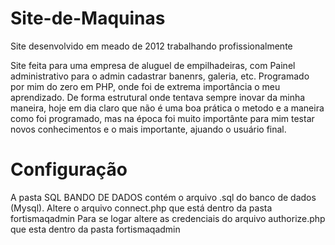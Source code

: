 # Site-de-Maquinas
Site desenvolvido em meado de 2012 trabalhando profissionalmente

Site feita para uma empresa de aluguel de empilhadeiras, com Painel administrativo para o admin cadastrar banenrs, galeria, etc. Programado por mim do zero em PHP, onde foi de extrema importância o meu aprendizado. De forma estrutural onde tentava sempre inovar da minha maneira, hoje em dia claro que não é uma boa prática o metodo e a maneira como foi programado, mas na época foi muito importânte para mim testar novos conhecimentos e o mais importante, ajuando o usuário final.

# Configuração
A pasta SQL BANDO DE DADOS contém o arquivo .sql do banco de dados (Mysql).
Altere o arquivo connect.php que está dentro da pasta fortismaqadmin
Para se logar altere as credenciais do arquivo authorize.php que esta dentro da pasta fortismaqadmin
